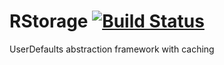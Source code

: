 # RStorage [![Build Status](https://travis-ci.com/Puasonych/RStorage.svg?branch=master)](https://travis-ci.com/Puasonych/RStorage)
UserDefaults abstraction framework with caching
